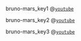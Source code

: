 bruno-mars_key1
@[`youtube`](rExJ6j5OeCo)

bruno-mars_key2
@[`youtube`](5olfnVeYfgg)

bruno-mars_key3
@[`youtube`](Yc6T9iY9SOU)